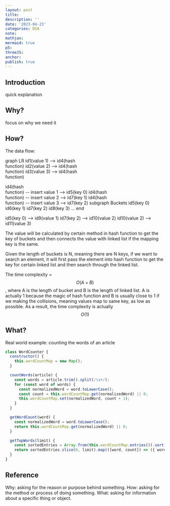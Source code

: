 ```yaml
---
layout: post
title:
description: ''
date: '2023-04-23'
categories: DSA
note:
mathjax:
mermaid: true
p5:
threeJS:
anchor:
publish: true
---
```


## Introduction

quick explanation

## Why?

focus on why we need it

## How?

The data flow:

<div class="mermaid">
graph LR
  id1(value 1) --> id4(hash<br>function)
  id2(value 2) --> id4(hash<br>function)
  id3(value 3) --> id4(hash<br>function)

  id4(hash<br>function) -- insert value 1 --> id5(key 0)
  id4(hash<br>function) -- insert value 2 --> id7(key 1)
  id4(hash<br>function) -- insert value 3 --> id7(key 2)
  subgraph Buckets
    id5(key 0)
    id6(key 1)
    id7(key 2)
    id8(key 3)
    ...
  end

  id5(key 0) --> id9(value 1)
  id7(key 2) --> id10(value 2)
  id10(value 2) --> id11(value 3)
</div>

The value will be calculated by certain method in hash function to get the key of buckets and then connects the value with linked list if the mapping key is the same.

Given the length of buckets is N, meaning there are N keys, if we want to search an element, it will first pass the element into hash function to get the key for certain linked list and then search through the linked list.

The time complexity = $$O(A + B)$$, where A is the length of bucket and B is the length of linked list. A is actually 1 because the magic of hash function and B is usually close to 1 if we making the collisions, meaning values map to same key, as low as possible. As a result, the time complexity is actually $$O(1)$$
## What?

Real world example: counting the words of an article

```javascript
class WordCounter {
  constructor() {
    this.wordCountMap = new Map();
  }

  countWords(article) {
    const words = article.trim().split(/\s+/);
    for (const word of words) {
      const normalizedWord = word.toLowerCase();
      const count = this.wordCountMap.get(normalizedWord) || 0;
      this.wordCountMap.set(normalizedWord, count + 1);
    }
  }

  getWordCount(word) {
    const normalizedWord = word.toLowerCase();
    return this.wordCountMap.get(normalizedWord) || 0;
  }

  getTopWords(limit) {
    const sortedEntries = Array.from(this.wordCountMap.entries()).sort((a, b) => b[1] - a[1]);
    return sortedEntries.slice(0, limit).map(([word, count]) => ({ word, count }));
  }
}
```

## Reference

Why: asking for the reason or purpose behind something.
How: asking for the method or process of doing something.
What: asking for information about a specific thing or object.
